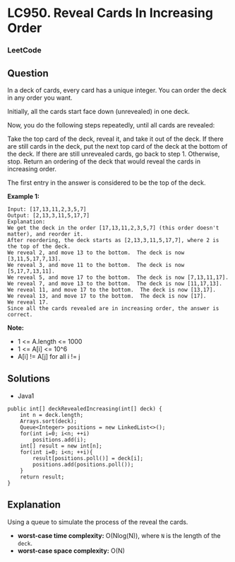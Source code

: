 # LC950. Reveal Cards In Increasing Order

### LeetCode

## Question

In a deck of cards, every card has a unique integer.  You can order the deck in any order you want.

Initially, all the cards start face down (unrevealed) in one deck.

Now, you do the following steps repeatedly, until all cards are revealed:

Take the top card of the deck, reveal it, and take it out of the deck.
If there are still cards in the deck, put the next top card of the deck at the bottom of the deck.
If there are still unrevealed cards, go back to step 1.  Otherwise, stop.
Return an ordering of the deck that would reveal the cards in increasing order.

The first entry in the answer is considered to be the top of the deck.

**Example 1:**
```
Input: [17,13,11,2,3,5,7]
Output: [2,13,3,11,5,17,7]
Explanation: 
We get the deck in the order [17,13,11,2,3,5,7] (this order doesn't matter), and reorder it.
After reordering, the deck starts as [2,13,3,11,5,17,7], where 2 is the top of the deck.
We reveal 2, and move 13 to the bottom.  The deck is now [3,11,5,17,7,13].
We reveal 3, and move 11 to the bottom.  The deck is now [5,17,7,13,11].
We reveal 5, and move 17 to the bottom.  The deck is now [7,13,11,17].
We reveal 7, and move 13 to the bottom.  The deck is now [11,17,13].
We reveal 11, and move 17 to the bottom.  The deck is now [13,17].
We reveal 13, and move 17 to the bottom.  The deck is now [17].
We reveal 17.
Since all the cards revealed are in increasing order, the answer is correct.
``` 

**Note:**

* 1 <= A.length <= 1000
* 1 <= A[i] <= 10^6
* A[i] != A[j] for all i != j

## Solutions
* Java1
```
public int[] deckRevealedIncreasing(int[] deck) {
    int n = deck.length;
    Arrays.sort(deck);
    Queue<Integer> positions = new LinkedList<>();
    for(int i=0; i<n; ++i) 
        positions.add(i);
    int[] result = new int[n];
    for(int i=0; i<n; ++i){
        result[positions.poll()] = deck[i];
        positions.add(positions.poll());
    }
    return result;
}
```

## Explanation

Using a queue to simulate the process of the reveal the cards.

* **worst-case time complexity:** O(Nlog(N)), where `N` is the length of the  `deck`.
* **worst-case space complexity:** O(N)
